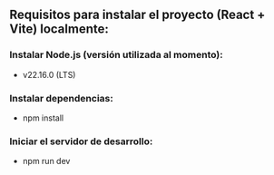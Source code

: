 ## Requisitos para instalar el proyecto (React + Vite) localmente:

### Instalar Node.js (versión utilizada al momento):
- v22.16.0 (LTS)

### Instalar dependencias:
- npm install

### Iniciar el servidor de desarrollo:
- npm run dev
